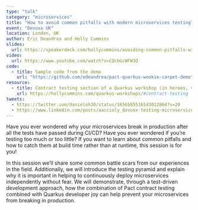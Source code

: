 ```yaml
---
type: "talk"
category: "microservices"
title: "How to avoid common pitfalls with modern microservices testing"
event: "Devoxx UK"
location: London, UK
author: Eric Deandrea and Holly Cummins
slides:
  url: https://speakerdeck.com/hollycummins/avoiding-common-pitfalls-with-modern-microservices-testing-e2f41b66-5b5d-40e9-a19b-5703c344292d
video:
  url: https://www.youtube.com/watch?v=CQcbGcWFW3Q
code: 
  - title: Sample code from the demo
    url: "https://github.com/edeandrea/pact-quarkus-wookie-carpet-demo"
resource:
  - title: Contract testing section of a Quarkus workshop (in heroes, villains, and fight submodules)
    url: https://hollycummins.com/quarkus-workshops/#contract-testing
tweets:
  - https://twitter.com/danieloh30/status/1656585516543012864?s=20
  - https://www.linkedin.com/posts/aaccioly_devoxx-testing-microservices-activity-7062354397254537216-15Vk
---
```


Have you ever wondered why your microservices break in production after all the tests have passed during CI/CD? Have you ever wondered if you’re testing too much or too little? If you want to learn about common pitfalls and how to catch them at build time rather than at runtime, this session is for you!


In this session we’ll share some common battle scars from our experiences in the field. Additionally, we will introduce the testing pyramid and explain why it is important in helping to continuously deploy microservices independently without fear. We will demonstrate, through a test-driven development approach, how the combination of Pact contract testing combined with Quarkus developer joy can help prevent your microservices from breaking in production.